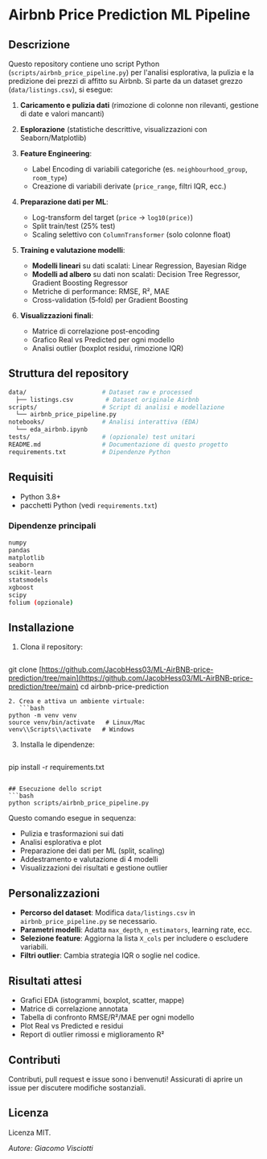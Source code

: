 # Airbnb Price Prediction ML Pipeline

## Descrizione

Questo repository contiene uno script Python (`scripts/airbnb_price_pipeline.py`) per l'analisi esplorativa, la pulizia e la predizione dei prezzi di affitto su Airbnb. Si parte da un dataset grezzo (`data/listings.csv`), si esegue:

1. **Caricamento e pulizia dati** (rimozione di colonne non rilevanti, gestione di date e valori mancanti)
2. **Esplorazione** (statistiche descrittive, visualizzazioni con Seaborn/Matplotlib)
3. **Feature Engineering**:

   * Label Encoding di variabili categoriche (es. `neighbourhood_group`, `room_type`)
   * Creazione di variabili derivate (`price_range`, filtri IQR, ecc.)
4. **Preparazione dati per ML**:

   * Log-transform del target (`price` → `log10(price)`)
   * Split train/test (25% test)
   * Scaling selettivo con `ColumnTransformer` (solo colonne float)
5. **Training e valutazione modelli**:

   * **Modelli lineari** su dati scalati: Linear Regression, Bayesian Ridge
   * **Modelli ad albero** su dati non scalati: Decision Tree Regressor, Gradient Boosting Regressor
   * Metriche di performance: RMSE, R², MAE
   * Cross-validation (5‑fold) per Gradient Boosting
6. **Visualizzazioni finali**:

   * Matrice di correlazione post-encoding
   * Grafico Real vs Predicted per ogni modello
   * Analisi outlier (boxplot residui, rimozione IQR)

## Struttura del repository

```bash
data/                     # Dataset raw e processed
  ├── listings.csv         # Dataset originale Airbnb
scripts/                  # Script di analisi e modellazione
  └── airbnb_price_pipeline.py
notebooks/                # Analisi interattiva (EDA)
  └── eda_airbnb.ipynb
tests/                    # (opzionale) test unitari
README.md                 # Documentazione di questo progetto
requirements.txt          # Dipendenze Python
```

## Requisiti

* Python 3.8+
* pacchetti Python (vedi `requirements.txt`)

### Dipendenze principali

```bash
numpy
pandas
matplotlib
seaborn
scikit-learn
statsmodels
xgboost
scipy
folium (opzionale)
```

## Installazione

1. Clona il repository:

   ```bash
   ```

git clone [https://github.com/JacobHess03/ML-AirBNB-price-prediction/tree/main](https://github.com/JacobHess03/ML-AirBNB-price-prediction/tree/main)
cd airbnb-price-prediction

````
2. Crea e attiva un ambiente virtuale:
   ```bash
python -m venv venv
source venv/bin/activate   # Linux/Mac
venv\\Scripts\\activate   # Windows
````

3. Installa le dipendenze:

   ```bash
   ```

pip install -r requirements.txt

````

## Esecuzione dello script
```bash
python scripts/airbnb_price_pipeline.py
````

Questo comando esegue in sequenza:

* Pulizia e trasformazioni sui dati
* Analisi esplorativa e plot
* Preparazione dei dati per ML (split, scaling)
* Addestramento e valutazione di 4 modelli
* Visualizzazioni dei risultati e gestione outlier

## Personalizzazioni

* **Percorso del dataset**: Modifica `data/listings.csv` in `airbnb_price_pipeline.py` se necessario.
* **Parametri modelli**: Adatta `max_depth`, `n_estimators`, learning rate, ecc.
* **Selezione feature**: Aggiorna la lista `X_cols` per includere o escludere variabili.
* **Filtri outlier**: Cambia strategia IQR o soglie nel codice.

## Risultati attesi

* Grafici EDA (istogrammi, boxplot, scatter, mappe)
* Matrice di correlazione annotata
* Tabella di confronto RMSE/R²/MAE per ogni modello
* Plot Real vs Predicted e residui
* Report di outlier rimossi e miglioramento R²

## Contributi

Contributi, pull request e issue sono i benvenuti!
Assicurati di aprire un issue per discutere modifiche sostanziali.

## Licenza

Licenza MIT.

*Autore: Giacomo Visciotti*
